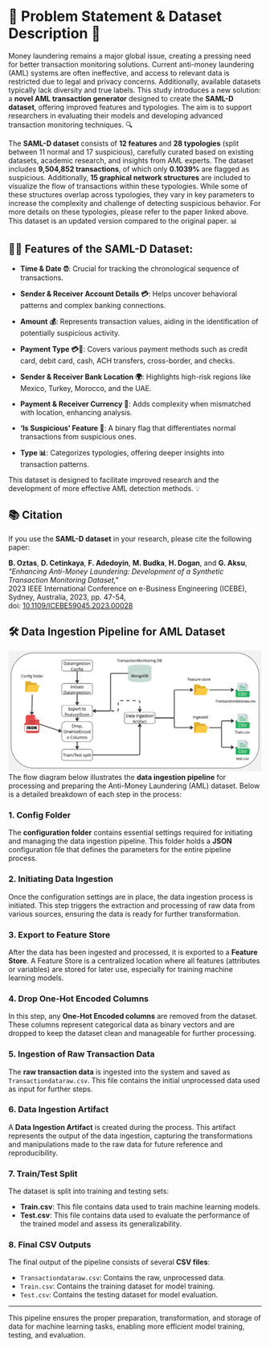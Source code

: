 # 🚨 Problem Statement & Dataset Description 🚨

Money laundering remains a major global issue, creating a pressing need for better transaction monitoring solutions. Current anti-money laundering (AML) systems are often ineffective, and access to relevant data is restricted due to legal and privacy concerns. Additionally, available datasets typically lack diversity and true labels. This study introduces a new solution: a **novel AML transaction generator** designed to create the **SAML-D dataset**, offering improved features and typologies. The aim is to support researchers in evaluating their models and developing advanced transaction monitoring techniques. 🔍

The **SAML-D dataset** consists of **12 features** and **28 typologies** (split between 11 normal and 17 suspicious), carefully curated based on existing datasets, academic research, and insights from AML experts. The dataset includes **9,504,852 transactions**, of which only **0.1039%** are flagged as suspicious. Additionally, **15 graphical network structures** are included to visualize the flow of transactions within these typologies. While some of these structures overlap across typologies, they vary in key parameters to increase the complexity and challenge of detecting suspicious behavior. For more details on these typologies, please refer to the paper linked above. This dataset is an updated version compared to the original paper. 📊

## 🧑‍💼 **Features of the SAML-D Dataset**:

- **Time & Date ⏰**: Crucial for tracking the chronological sequence of transactions.
  
- **Sender & Receiver Account Details 💳**: Helps uncover behavioral patterns and complex banking connections.

- **Amount 💰**: Represents transaction values, aiding in the identification of potentially suspicious activity.

- **Payment Type 💳📝**: Covers various payment methods such as credit card, debit card, cash, ACH transfers, cross-border, and checks.

- **Sender & Receiver Bank Location 🌍**: Highlights high-risk regions like Mexico, Turkey, Morocco, and the UAE.

- **Payment & Receiver Currency 💱**: Adds complexity when mismatched with location, enhancing analysis.

- **‘Is Suspicious’ Feature 🚨**: A binary flag that differentiates normal transactions from suspicious ones.

- **Type 📊**: Categorizes typologies, offering deeper insights into transaction patterns.

This dataset is designed to facilitate improved research and the development of more effective AML detection methods. 💡


## 📚 Citation

If you use the **SAML-D dataset** in your research, please cite the following paper:

**B. Oztas**, **D. Cetinkaya**, **F. Adedoyin**, **M. Budka**, **H. Dogan**, and **G. Aksu**,  
*"Enhancing Anti-Money Laundering: Development of a Synthetic Transaction Monitoring Dataset,"*  
2023 IEEE International Conference on e-Business Engineering (ICEBE), Sydney, Australia, 2023, pp. 47-54,  
doi: [10.1109/ICEBE59045.2023.00028](https://ieeexplore.ieee.org/document/10356193)


## 🛠 Data Ingestion Pipeline for AML Dataset

![Data Ingestion Pipeline](Assets/Dataingestion.jpg)
The flow diagram below illustrates the **data ingestion pipeline** for processing and preparing the Anti-Money Laundering (AML) dataset. Below is a detailed breakdown of each step in the process:

### 1. **Config Folder**
The **configuration folder** contains essential settings required for initiating and managing the data ingestion pipeline. This folder holds a **JSON** configuration file that defines the parameters for the entire pipeline process.

### 2. **Initiating Data Ingestion**
Once the configuration settings are in place, the data ingestion process is initiated. This step triggers the extraction and processing of raw data from various sources, ensuring the data is ready for further transformation.

### 3. **Export to Feature Store**
After the data has been ingested and processed, it is exported to a **Feature Store**. A Feature Store is a centralized location where all features (attributes or variables) are stored for later use, especially for training machine learning models.

### 4. **Drop One-Hot Encoded Columns**
In this step, any **One-Hot Encoded columns** are removed from the dataset. These columns represent categorical data as binary vectors and are dropped to keep the dataset clean and manageable for further processing.

### 5. **Ingestion of Raw Transaction Data**
The **raw transaction data** is ingested into the system and saved as `Transactiondataraw.csv`. This file contains the initial unprocessed data used as input for further steps.

### 6. **Data Ingestion Artifact**
A **Data Ingestion Artifact** is created during the process. This artifact represents the output of the data ingestion, capturing the transformations and manipulations made to the raw data for future reference and reproducibility.

### 7. **Train/Test Split**
The dataset is split into training and testing sets:
  - **Train.csv**: This file contains data used to train machine learning models.
  - **Test.csv**: This file contains data used to evaluate the performance of the trained model and assess its generalizability.

### 8. **Final CSV Outputs**
The final output of the pipeline consists of several **CSV files**:
  - `Transactiondataraw.csv`: Contains the raw, unprocessed data.
  - `Train.csv`: Contains the training dataset for model training.
  - `Test.csv`: Contains the testing dataset for model evaluation.

---

This pipeline ensures the proper preparation, transformation, and storage of data for machine learning tasks, enabling more efficient model training, testing, and evaluation.

